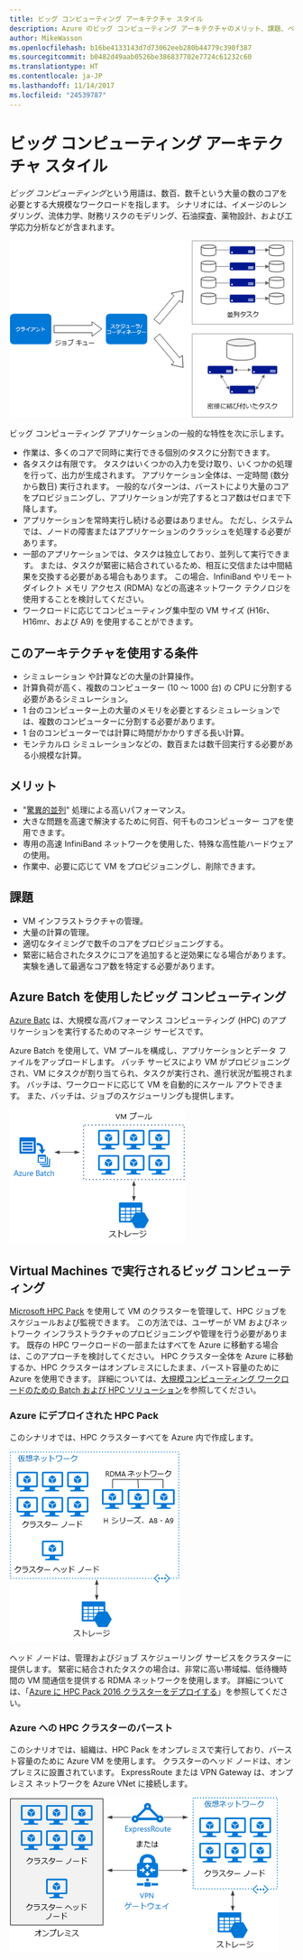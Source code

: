 ```yaml
---
title: ビッグ コンピューティング アーキテクチャ スタイル
description: Azure のビッグ コンピューティング アーキテクチャのメリット、課題、ベスト プラクティスを説明します。　
author: MikeWasson
ms.openlocfilehash: b16be4133143d7d73062eeb280b44779c390f387
ms.sourcegitcommit: b0482d49aab0526be386837702e7724c61232c60
ms.translationtype: HT
ms.contentlocale: ja-JP
ms.lasthandoff: 11/14/2017
ms.locfileid: "24539787"
---
```

# <a name="big-compute-architecture-style"></a>ビッグ コンピューティング アーキテクチャ スタイル

*ビッグ コンピューティング*という用語は、数百、数千という大量の数のコアを必要とする大規模なワークロードを指します。 シナリオには、イメージのレンダリング、流体力学、財務リスクのモデリング、石油探査、薬物設計、および工学応力分析などが含まれます。

![](./images/big-compute-logical.png)

ビッグ コンピューティング アプリケーションの一般的な特性を次に示します。

- 作業は、多くのコアで同時に実行できる個別のタスクに分割できます。
- 各タスクは有限です。 タスクはいくつかの入力を受け取り、いくつかの処理を行って、出力が生成されます。 アプリケーション全体は、一定時間 (数分から数日) 実行されます。 一般的なパターンは、バーストにより大量のコアをプロビジョニングし、アプリケーションが完了するとコア数はゼロまで下降します。 
- アプリケーションを常時実行し続ける必要はありません。 ただし、システムでは、ノードの障害またはアプリケーションのクラッシュを処理する必要があります。
- 一部のアプリケーションでは、タスクは独立しており、並列して実行できます。 または、タスクが緊密に結合されているため、相互に交信または中間結果を交換する必要がある場合もあります。 この場合、InfiniBand やリモート ダイレクト メモリ アクセス (RDMA) などの高速ネットワーク テクノロジを使用することを検討してください。 
- ワークロードに応じてコンピューティング集中型の VM サイズ (H16r、H16mr、および A9) を使用することができます。

## <a name="when-to-use-this-architecture"></a>このアーキテクチャを使用する条件

- シミュレーション や計算などの大量の計算操作。
- 計算負荷が高く、複数のコンピューター (10 ～ 1000 台) の CPU に分割する必要があるシミュレーション。
- 1 台のコンピューター上の大量のメモリを必要とするシミュレーションでは、複数のコンピューターに分割する必要があります。
- 1 台のコンピューターでは計算に時間がかかりすぎる長い計算。
- モンテカルロ シミュレーションなどの、数百または数千回実行する必要がある小規模な計算。

## <a name="benefits"></a>メリット

- "[驚異的並列][embarrassingly-parallel]" 処理による高いパフォーマンス。
- 大きな問題を高速で解決するために何百、何千ものコンピューター コアを使用できます。
- 専用の高速 InfiniBand ネットワークを使用した、特殊な高性能ハードウェアの使用。
- 作業中、必要に応じて VM をプロビジョニングし、削除できます。 

## <a name="challenges"></a>課題

- VM インフラストラクチャの管理。
- 大量の計算の管理。 
- 適切なタイミングで数千のコアをプロビジョニングする。
- 緊密に結合されたタスクにコアを追加すると逆効果になる場合があります。 実験を通して最適なコア数を特定する必要があります。

## <a name="big-compute-using-azure-batch"></a>Azure Batch を使用したビッグ コンピューティング

[Azure Batc][batch] は、大規模な高パフォーマンス コンピューティング (HPC) のアプリケーションを実行するためのマネージ サービスです。

Azure Batch を使用して、VM プールを構成し、アプリケーションとデータ ファイルをアップロードします。 バッチ サービスにより VM がプロビジョニングされ、VM にタスクが割り当てられ、タスクが実行され、進行状況が監視されます。 バッチは、ワークロードに応じて VM を自動的にスケール アウトできます。 また、バッチは、ジョブのスケジューリングも提供します。

![](./images/big-compute-batch.png) 

## <a name="big-compute-running-on-virtual-machines"></a>Virtual Machines で実行されるビッグ コンピューティング

[Microsoft HPC Pack][hpc-pack] を使用して VM のクラスターを管理して、HPC ジョブをスケジュールおよび監視できます。 この方法では、ユーザーが VM およびネットワーク インフラストラクチャのプロビジョニングや管理を行う必要があります。 既存の HPC ワークロードの一部またはすべてを Azure に移動する場合は、このアプローチを検討してください。 HPC クラスター全体を Azure に移動するか、HPC クラスターはオンプレミスにしたまま、バースト容量のために Azure を使用できます。 詳細については、[大規模コンピューティング ワークロードのための Batch および HPC ソリューション][batch-hpc-solutions]を参照してください。

### <a name="hpc-pack-deployed-to-azure"></a>Azure にデプロイされた HPC Pack

このシナリオでは、HPC クラスターすべてを Azure 内で作成します。

![](./images/big-compute-iaas.png) 
 
ヘッド ノードは、管理およびジョブ スケジューリング サービスをクラスターに提供します。 緊密に結合されたタスクの場合は、非常に高い帯域幅、低待機時間の VM 間通信を提供する RDMA ネットワークを使用します。 詳細については、「[Azure に HPC Pack 2016 クラスターをデプロイする][deploy-hpc-azure]」を参照してください。

### <a name="burst-an-hpc-cluster-to-azure"></a>Azure への HPC クラスターのバースト

このシナリオでは、組織は、HPC Pack をオンプレミスで実行しており、バースト容量のために Azure VM を使用します。 クラスターのヘッド ノードは、オンプレミスに設置されています。 ExpressRoute または VPN Gateway は、オンプレミス ネットワークを Azure VNet に接続します。

![](./images/big-compute-hybrid.png) 


[batch]: /azure/batch/
[batch-hpc-solutions]: /azure/batch/batch-hpc-solutions
[deploy-hpc-azure]: /azure/virtual-machines/windows/hpcpack-2016-cluster
[embarrassingly-parallel]: https://en.wikipedia.org/wiki/Embarrassingly_parallel
[hpc-pack]: https://technet.microsoft.com/library/cc514029

 
